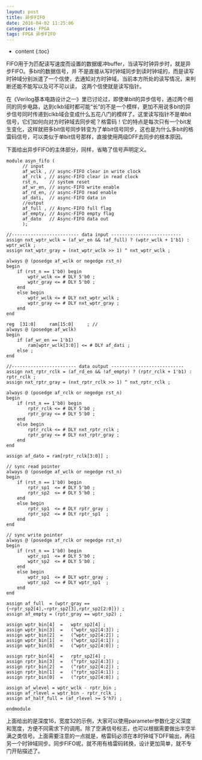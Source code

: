 ```yaml
---
layout: post
title: 异步FIFO
date: 2016-04-02 11:25:06 
categories: FPGA
tags: FPGA 异步FIFO
--- 
```


* content
{:toc}

FIFO用于为匹配读写速度而设置的数据缓冲buffer，当读写时钟异步时，就是异步FIFO。多bit的数据信号，并 不是直接从写时钟域同步到读时钟域的，而是读写时钟域分别派遣了一个信使，去通知对方时钟域，当前本方所处的读写情况，来判断还能不能写以及可不可以读， 这两个信使就是读写指针。

在《Verilog基本电路设计之一》里已讨论过，即使单bit的异步信号，通过两个相同的同步电路，达到clkb域时都可能“长”的不是一个模样，更加不用说多bit的异步信号同时传递到clkb域会变成什么五花八门的模样了。这里读写指针不是单bit信号，它们如何向对方时钟域去同步呢？格雷码！它的特点是每次只有一个bit发生变化，这样就把多bit信号同步转变为了单bit信号同步，这也是为什么多bit的格雷码信号，可以类似于单bit信号那样，直接使用两级DFF去同步的根本原因。

下面给出异步FIFO的主体部分，同样，省略了信号声明定义。

```
module asyn_fifo (
      // input
      af_wclk , // async-FIFO clear in write clock
      af_rclk , // async-FIFO clear in read clock
      rst_n,    // system reset
      af_wr_en, // async-FIFO write enable
      af_rd_en, // async-FIFO read enable
      af_dati,  // async-FIFO data in
      //output            
      af_full , // Async-FIFO full flag
      af_empty, // Async-FIFO empty flag
      af_dato   // Async-FIFO data out
      );

//------------------------- data input --------------------------
assign nxt_wptr_wclk = (af_wr_en && !af_full) ? (wptr_wclk + 1'b1) : wptr_wclk ;
assign nxt_wptr_gray = (nxt_wptr_wclk >> 1) ^ nxt_wptr_wclk ;

always @ (posedge af_wclk or negedge rst_n)
begin
    if (rst_n == 1'b0) begin
        wptr_wclk <= # DLY 5'b0 ;
        wptr_gray <= # DLY 5'b0 ;
    end
    else begin
        wptr_wclk <= # DLY nxt_wptr_wclk ;
        wptr_gray <= # DLY nxt_wptr_gray ;
    end
end

reg  [31:0]     ram[15:0]     ; //
always @ (posedge af_wclk)
begin
    if (af_wr_en == 1'b1)
        ram[wptr_wclk[3:0]] <= # DLY af_dati ;
    else ;
end

//------------------------ data output ---------------------------
assign nxt_rptr_rclk = (af_rd_en && !af_empty) ? (rptr_rclk + 1'b1) : rptr_rclk ;
assign nxt_rptr_gray = (nxt_rptr_rclk >> 1) ^ nxt_rptr_rclk ;

always @ (posedge af_rclk or negedge rst_n)
begin
    if (rst_n == 1'b0) begin
        rptr_rclk <= # DLY 5'b0 ;
        rptr_gray <= # DLY 5'b0 ;
    end
    else begin
        rptr_rclk <= # DLY nxt_rptr_rclk ;
        rptr_gray <= # DLY nxt_rptr_gray ;
    end
end

assign af_dato = ram[rptr_rclk[3:0]] ;

// sync read pointer
always @ (posedge af_wclk or negedge rst_n)
begin
    if (rst_n == 1'b0) begin
        rptr_sp1  <= # DLY 5'b0 ;
        rptr_sp2  <= # DLY 5'b0 ;
    end
    else begin
        rptr_sp1  <= # DLY rptr_gray ;
        rptr_sp2  <= # DLY rptr_sp1  ;
    end
end

// sync write pointer
always @ (posedge af_rclk or negedge rst_n)
begin
    if (rst_n == 1'b0) begin
        wptr_sp1  <= # DLY 5'b0 ;
        wptr_sp2  <= # DLY 5'b0 ;
    end
    else begin
        wptr_sp1  <= # DLY wptr_gray ;
        wptr_sp2  <= # DLY wptr_sp1  ;
    end
end

assign af_full  = (wptr_gray == {~rptr_sp2[4],~rptr_sp2[3],rptr_sp2[2:0]}) ;
assign af_empty = (rptr_gray == wptr_sp2) ;

assign wptr_bin[4]  =   wptr_sp2[4] ;
assign wptr_bin[3]  =   (^wptr_sp2[4:3]) ;
assign wptr_bin[2]  =   (^wptr_sp2[4:2]) ;
assign wptr_bin[1]  =   (^wptr_sp2[4:1]) ;
assign wptr_bin[0]  =   (^wptr_sp2[4:0]) ;

assign rptr_bin[4]  =   rptr_sp2[4] ;
assign rptr_bin[3]  =   (^rptr_sp2[4:3]) ;
assign rptr_bin[2]  =   (^rptr_sp2[4:2]) ;
assign rptr_bin[1]  =   (^rptr_sp2[4:1]) ;
assign rptr_bin[0]  =   (^rptr_sp2[4:0]) ;

assign af_wlevel = wptr_wclk - rptr_bin ;
assign af_rlevel = wptr_bin - rptr_rclk ;
assign af_half_full = (af_rlevel >= 5'h7) ;

endmodule
```

上面给出的是深度16，宽度32的示例，大家可以使用parameter参数化定义深度和宽度，方便不同需求下的调用。除了空满信号标志，也可以根据需要做出半空半满之类信号。上面需要注意的一点就是，格雷码必须在本时钟域下DFF输出，再往另一个时钟域同步。同步FIFO呢，就不用有格雷码转换，设计更加简单，就不专门开贴描述了。





